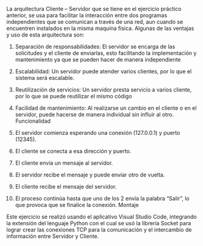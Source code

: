 La arquitectura Cliente – Servidor que se tiene en el ejercicio práctico anterior, se usa para facilitar la interacción entre dos programas independientes que se comunican a través de una red, aun cuando se encuentren instalados en la misma maquina física. Algunas de las ventajas y uso de esta arquitectura son:

1.	Separación de responsabilidades: El servidor se encarga de las solicitudes y el cliente de enviarlas, esto facilitando la implementación y mantenimiento ya que se pueden hacer de manera independiente
2.	Escalabilidad: Un servidor puede atender varios clientes, por lo que el sistema será escalable.
 
3.	Reutilización de servicios: Un servidor presta servicio a varios cliente, por lo que se puede reutilizar el mismo código
4.	Facilidad de mantenimiento: Al realizarse un cambio en el cliente o en el servidor, puede hacerse de manera individual sin influir al otro.
Funcionalidad

1.	El servidor comienza esperando una conexión (127.0.0.1) y puerto (12345).

2.	El cliente se conecta a esa dirección y puerto.
3.	El cliente envía un mensaje al servidor.
4.	El servidor recibe el mensaje y puede enviar otro de vuelta.
5.	El cliente recibe el mensaje del servidor.
6.	El proceso continúa hasta que uno de los 2 envía la palabra “Salir”, lo que provoca que se finalice la conexión.
Montaje

Este ejercicio se realizó usando el aplicativo Visual Studio Code, integrando la extensión del lenguaje Python con el cual se usó la librería Socket para lograr crear las conexiones TCP para la comunicación y el intercambio de información entre Servidor y Cliente.
